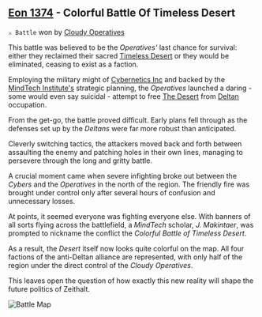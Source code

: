 ## [Eon 1374](<https://zeithalt.github.io/t/#eon1374>) - Colorful Battle Of Timeless Desert

`⚔️ Battle` won by [Cloudy Operatives](<https://zeithalt.github.io/r/cloudy_operatives.html>)

This battle was believed to be the _Operatives'_ last chance for survival: either they reclaimed their sacred [Timeless Desert](<https://zeithalt.github.io/r/timeless_desert.html>) or they would be eliminated, ceasing to exist as a faction.

Employing the military might of [Cybernetics Inc](<https://zeithalt.github.io/r/cybernetics_inc.html>) and backed by the [MindTech Institute's](<https://zeithalt.github.io/r/mindtech_institute.html>) strategic planning, the _Operatives_ launched a daring - some would even say suicidal - attempt to free [The Desert](<https://zeithalt.github.io/r/timeless_desert.html>) from [Deltan](<https://zeithalt.github.io/r/delta_collective.html>) occupation.

From the get-go, the battle proved difficult. Early plans fell through as the defenses set up by the _Deltans_ were far more robust than anticipated.

Cleverly switching tactics, the attackers moved back and forth between assaulting the enemy and patching holes in their own lines, managing to persevere through the long and gritty battle.

A crucial moment came when severe infighting broke out between the _Cybers_ and the _Operatives_ in the north of the region. The friendly fire was brought under control only after several hours of confusion and unnecessary losses.

At points, it seemed everyone was fighting everyone else. With banners of all sorts flying across the battlefield, a _MindTech_ scholar, _J. Makintaer_, was prompted to nickname the conflict the _Colorful Battle of Timeless Desert_.

As a result, the _Desert_ itself now looks quite colorful on the map. All four factions of the anti-Deltan alliance are represented, with only half of the region under the direct control of the _Cloudy Operatives_.

This leaves open the question of how exactly this new reality will shape the future politics of Zeithalt.

![Battle Map](https://zeithalt.github.io/t/m/eon1374.png)

<!---
type: battle
number: 123
place: timeless_desert
attacker: ci
defender: dc
winner: co
start: 1756628748
end: 1756803601
-->